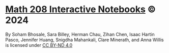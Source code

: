 # [Math 208 Interactive Notebooks](https://github.com/kcaze/Math-208-Interactive-Notebooks) © 2024

By Soham Bhosale, Sara Billey, Herman Chau, Zihan Chen, Isaac Hartin Pasco, Jennifer Huang, Snigdha Mahankali, Clare Minerath, and Anna Willis is licensed under [CC BY-ND 4.0](http://creativecommons.org/licenses/by-nd/4.0/?ref=chooser-v1)
